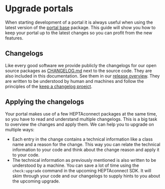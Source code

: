 # Upgrade portals

When starting development of a portal it is always useful when using the latest version of the [portal base](https://github.com/HEPTACOM/heptaconnect-portal-base/) package. 
This guide will show you how to keep your portal up to the latest changes so you can profit from the new features.


## Changelogs

Like every good software we provide publicly the changelogs for our open source packages as [CHANGELOG.md](https://github.com/HEPTACOM/heptaconnect-portal-base/blob/master/CHANGELOG.md) next to the source code.
They are also included in this documentation.
See them in our [release overview](../../releases/index.md).
They are written to be understood by human and machines and follow the principles of the [keep a changelog proejct](https://keepachangelog.com/en/1.0.0/).


## Applying the changelogs

Your portal makes use of a few HEPTAconnect packages at the same time, so you have to read and understand multiple changelogs.
This is a big task to overview the changes and apply them.
We can help you to upgrade on multiple ways:

* Each entry in the change contains a technical information like a class name and a reason for the change.
  This way you can relate the technical information to your code and think about the change reason and apply it to your code.
* The technical information as previously mentioned is also written to be understood by a machine.
  You can save a lot of time using the `check:upgrade` command in the upcoming HEPTAconnect SDK.
  It will skim through your code and our changelogs to supply hints to you about the upcoming upgrade. 
